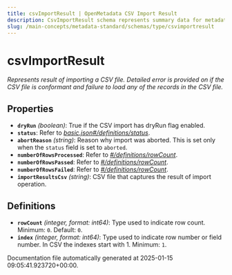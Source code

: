 ```yaml
---
title: csvImportResult | OpenMetadata CSV Import Result
description: CsvImportResult schema represents summary data for metadata imports from CSV files.
slug: /main-concepts/metadata-standard/schemas/type/csvimportresult
---
```


# csvImportResult

*Represents result of importing a CSV file. Detailed error is provided on if the CSV file is conformant and failure to load any of the records in the CSV file.*

## Properties

- **`dryRun`** *(boolean)*: True if the CSV import has dryRun flag enabled.
- **`status`**: Refer to *[basic.json#/definitions/status](#sic.json#/definitions/status)*.
- **`abortReason`** *(string)*: Reason why import was aborted. This is set only when the `status` field is set to `aborted`.
- **`numberOfRowsProcessed`**: Refer to *[#/definitions/rowCount](#definitions/rowCount)*.
- **`numberOfRowsPassed`**: Refer to *[#/definitions/rowCount](#definitions/rowCount)*.
- **`numberOfRowsFailed`**: Refer to *[#/definitions/rowCount](#definitions/rowCount)*.
- **`importResultsCsv`** *(string)*: CSV file that captures the result of import operation.
## Definitions

- **`rowCount`** *(integer, format: int64)*: Type used to indicate row count. Minimum: `0`. Default: `0`.
- **`index`** *(integer, format: int64)*: Type used to indicate row number or field number. In CSV the indexes start with 1. Minimum: `1`.


Documentation file automatically generated at 2025-01-15 09:05:41.923720+00:00.
